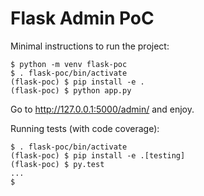 # Flask Admin PoC

Minimal instructions to run the project:

```
$ python -m venv flask-poc
$ . flask-poc/bin/activate
(flask-poc) $ pip install -e .
(flask-poc) $ python app.py
```

Go to http://127.0.0.1:5000/admin/ and enjoy.

Running tests (with code coverage):

```
$ . flask-poc/bin/activate
(flask-poc) $ pip install -e .[testing]
(flask-poc) $ py.test
...
$
```